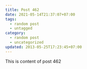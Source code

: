 ```yaml
---
title: Post 462
date: 2021-05-14T21:37:07+07:00
tags:
  - random post
  - untagged
category:
  - random post
  - uncategorized
updated: 2013-05-25T17:23:45+07:00
---
```

This is content of post 462